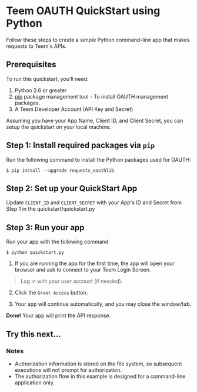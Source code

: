 # Teem OAUTH QuickStart using Python

Follow these steps to create a simple Python command-line app that makes requests to Teem's APIs.

## Prerequisites

To run this quickstart, you'll need:

1. Python 2.6 or greater
2. [pip](https://pypi.python.org/pypi/pip) package management tool - To install OAUTH management packages.
3. A Teem Developer Account (API Key and Secret)

Assuming you have your App Name, Client ID, and Client Secret, you can setup the quickstart on your local machine.

## Step 1: Install required packages via `pip`

Run the following command to install the Python packages used for OAUTH:

    $ pip install --upgrade requests_oauthlib

## Step 2: Set up your QuickStart App

  Update `CLIENT_ID` and `CLIENT_SECRET` with your App's ID and Secret from Step 1 in the quickstart/quickstart.py

## Step 3: Run your app

Run your app with the following command:

    $ python quickstart.py

1. If you are running the app for the first time, the app will open your browser and ask to connect to your Teem Login Screen. 

> Log in with your user account (if needed).

2. Click the `Grant Access` button.

3. Your app will continue automatically, and you may close the window/tab.

**Done!** Your app will print the API response.


## Try this next...

### Notes

* Authorization information is stored on the file system, so subsequent executions will not prompt for authorization.
* The authorization flow in this example is designed for a command-line application only.
